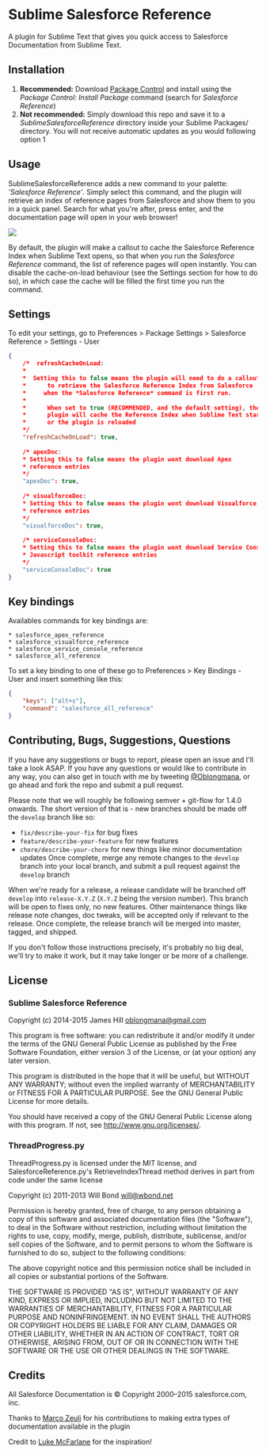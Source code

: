 # Sublime Salesforce Reference

A plugin for Sublime Text that gives you quick access to Salesforce Documentation from Sublime Text.

## Installation

1. **Recommended:** Download [Package Control](http://wbond.net/sublime_packages/package_control) and install using the *Package Control: Install Package* command (search for *Salesforce Reference*)
2. **Not recommended:** Simply download this repo and save it to a *SublimeSalesforceReference* directory inside your Sublime Packages/ directory. You will not receive automatic updates as you would following option 1

## Usage 

SublimeSalesforceReference adds a new command to your palette: *'Salesforce Reference'*. Simply select this command, and the plugin will retrieve an index of reference pages from Salesforce and show them to you in a quick panel. Search for what you're after, press enter, and the documentation page will open in your web browser!

![](http://oblongmana.com/images/doc/sublime-salesforce-reference/usage.png)

By default, the plugin will make a callout to cache the Salesforce Reference Index when Sublime Text opens, so that when you run the *Salesforce Reference* command, the list of reference pages will open instantly. You can disable the cache-on-load behaviour (see the Settings section for how to do so), in which case the cache will be filled the first time you run the command.

## Settings

To edit your settings, go to Preferences > Package Settings > Salesforce Reference > Settings - User

``` json
{
    /*  refreshCacheOnLoad:
    *
    *  Setting this to false means the plugin will need to do a callout
    *      to retrieve the Salesforce Reference Index from Salesforce
    *     when the *Salesforce Reference* command is first run.
    *
    *      When set to true (RECOMMENDED, and the default setting), the
    *      plugin will cache the Reference Index when Sublime Text starts
    *      or the plugin is reloaded
    */
    "refreshCacheOnLoad": true,
    
    /* apexDoc:
    * Setting this to false means the plugin wont download Apex
    * reference entries
    */
    "apexDoc": true,
    
    /* visualforceDoc:
    * Setting this to false means the plugin wont download Visualforce
    * reference entries
    */
    "visualforceDoc": true,
    
    /* serviceConsoleDoc:
    * Setting this to false means the plugin wont download Service Console
    * Javascript toolkit reference entries
    */
    "serviceConsoleDoc": true
}
```

## Key bindings

Availables commands for key bindings are:

    * salesforce_apex_reference
    * salesforce_visualforce_reference
    * salesforce_service_console_reference
    * salesforce_all_reference

To set a key binding to one of these go to Preferences > Key Bindings - User
and insert something like this:
``` json
{
    "keys": ["alt+s"],
    "command": "salesforce_all_reference"
}
```

## Contributing, Bugs, Suggestions, Questions

If you have any suggestions or bugs to report, please open an issue and I'll take a look ASAP. If you have any questions or would like to contribute in any way, you can also get in touch with me by tweeting [@Oblongmana](http://twitter.com/oblongmana), or go ahead and fork the repo and submit a pull request.

Please note that we will roughly be following semver + git-flow for 1.4.0 onwards. The short version of that is - new branches should be made off the `develop` branch like so:
 - `fix/describe-your-fix` for bug fixes
 - `feature/describe-your-feature` for new features
 - `chore/describe-your-chore` for new things like minor documentation updates
Once complete, merge any remote changes to the `develop` branch into your local branch, and submit a pull request against the `develop` branch

When we're ready for a release, a release candidate will be branched off `develop` into `release-X.Y.Z` (`X.Y.Z` being the version number). This branch will be open to fixes only, no new features. Other maintenance things like release note changes, doc tweaks, will be accepted only if relevant to the release. Once complete, the release branch will be merged into master, tagged, and shipped.

If you don't follow those instructions precisely, it's probably no big deal, we'll try to make it work, but it may take longer or be more of a challenge.


## License

### Sublime Salesforce Reference
Copyright (c) 2014-2015 James Hill <oblongmana@gmail.com>

This program is free software: you can redistribute it and/or modify
it under the terms of the GNU General Public License as published by
the Free Software Foundation, either version 3 of the License, or
(at your option) any later version.

This program is distributed in the hope that it will be useful,
but WITHOUT ANY WARRANTY; without even the implied warranty of
MERCHANTABILITY or FITNESS FOR A PARTICULAR PURPOSE.  See the
GNU General Public License for more details.

You should have received a copy of the GNU General Public License
along with this program.  If not, see <http://www.gnu.org/licenses/>.


### ThreadProgress.py
ThreadProgress.py is licensed under the MIT license, and SalesforceReference.py's RetrieveIndexThread method derives in part from code under the same license

Copyright (c) 2011-2013 Will Bond <will@wbond.net>

Permission is hereby granted, free of charge, to any person obtaining a copy of this software and associated documentation files (the "Software"), to deal in the Software without restriction, including without limitation the rights to use, copy, modify, merge, publish, distribute, sublicense, and/or sell copies of the Software, and to permit persons to whom the Software is furnished to do so, subject to the following conditions:

The above copyright notice and this permission notice shall be included in all copies or substantial portions of the Software.

THE SOFTWARE IS PROVIDED "AS IS", WITHOUT WARRANTY OF ANY KIND, EXPRESS OR IMPLIED, INCLUDING BUT NOT LIMITED TO THE WARRANTIES OF MERCHANTABILITY, FITNESS FOR A PARTICULAR PURPOSE AND NONINFRINGEMENT. IN NO EVENT SHALL THE AUTHORS OR COPYRIGHT HOLDERS BE LIABLE FOR ANY CLAIM, DAMAGES OR OTHER LIABILITY, WHETHER IN AN ACTION OF CONTRACT, TORT OR OTHERWISE, ARISING FROM, OUT OF OR IN CONNECTION WITH THE SOFTWARE OR THE USE OR OTHER DEALINGS IN THE SOFTWARE.


## Credits

All Salesforce Documentation is © Copyright 2000–2015 salesforce.com, inc.

Thanks to [Marco Zeuli](https://github.com/maaaaarco) for his contributions to making extra types of documentation available in the plugin

Credit to [Luke McFarlane](https://github.com/lukemcfarlane) for the inspiration!
